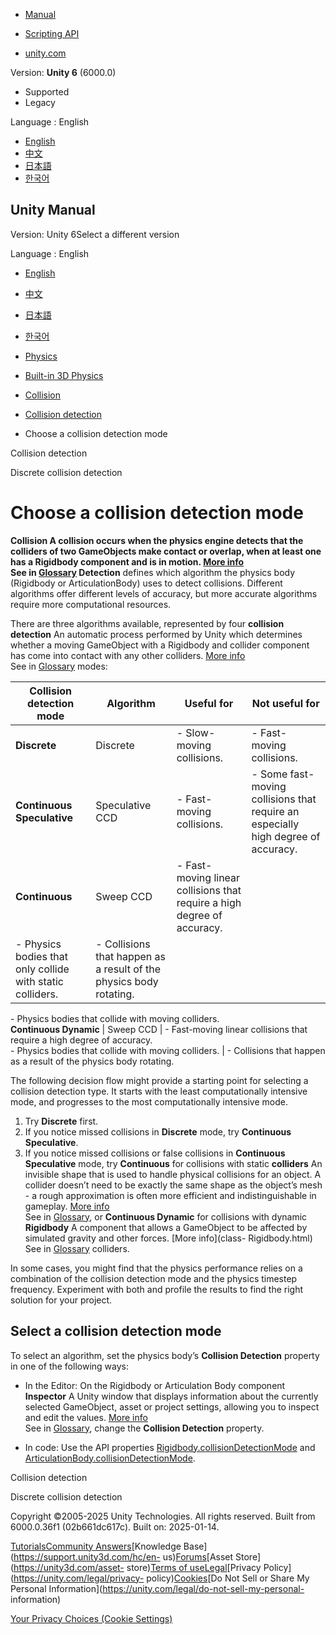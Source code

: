 [](https://docs.unity3d.com)

  * [Manual](../Manual/index.html)
  * [Scripting API](../ScriptReference/index.html)

  * [unity.com](https://unity.com/)

Version: **Unity 6** (6000.0)

  * Supported
  * Legacy

Language : English

  * [English](/Manual/choose-collision-detection-mode.html)
  * [中文](/cn/current/Manual/choose-collision-detection-mode.html)
  * [日本語](/ja/current/Manual/choose-collision-detection-mode.html)
  * [한국어](/kr/current/Manual/choose-collision-detection-mode.html)

[](https://docs.unity3d.com)

## Unity Manual

Version: Unity 6Select a different version

Language : English

  * [English](/Manual/choose-collision-detection-mode.html)
  * [中文](/cn/current/Manual/choose-collision-detection-mode.html)
  * [日本語](/ja/current/Manual/choose-collision-detection-mode.html)
  * [한국어](/kr/current/Manual/choose-collision-detection-mode.html)

  * [Physics](PhysicsSection.html)
  * [Built-in 3D Physics](PhysicsOverview.html)
  * [Collision](collision-section.html)
  * [Collision detection](collision-detection.html)
  * Choose a collision detection mode

[](collision-detection.html)

Collision detection

[](discrete-collision-detection.html)

Discrete collision detection

# Choose a collision detection mode

****Collision** A collision occurs when the physics engine detects that the
colliders of two GameObjects make contact or overlap, when at least one has a
Rigidbody component and is in motion. [More info](CollidersOverview.html)  
See in [Glossary](Glossary.html#Collision) Detection** defines which algorithm
the physics body (Rigidbody or ArticulationBody) uses to detect collisions.
Different algorithms offer different levels of accuracy, but more accurate
algorithms require more computational resources.

There are three algorithms available, represented by four **collision
detection** An automatic process performed by Unity which determines whether a
moving GameObject with a Rigidbody and collider component has come into
contact with any other colliders. [More info](CollidersOverview.html)  
See in [Glossary](Glossary.html#CollisionDetection) modes:

**Collision detection mode** | **Algorithm** | **Useful for** | **Not useful for**  
---|---|---|---  
**Discrete** | Discrete | \- Slow-moving collisions. | \- Fast-moving collisions.  
**Continuous Speculative** | Speculative CCD | \- Fast-moving collisions. | \- Some fast-moving collisions that require an especially high degree of accuracy.  
**Continuous** | Sweep CCD | \- Fast-moving linear collisions that require a high degree of accuracy.   
\- Physics bodies that only collide with static colliders. | \- Collisions that happen as a result of the physics body rotating.   
\- Physics bodies that collide with moving colliders.  
**Continuous Dynamic** | Sweep CCD | \- Fast-moving linear collisions that require a high degree of accuracy.   
\- Physics bodies that collide with moving colliders. | \- Collisions that happen as a result of the physics body rotating.  
  
The following decision flow might provide a starting point for selecting a
collision detection type. It starts with the least computationally intensive
mode, and progresses to the most computationally intensive mode.

  1. Try **Discrete** first.
  2. If you notice missed collisions in **Discrete** mode, try **Continuous Speculative**.
  3. If you notice missed collisions or false collisions in **Continuous Speculative** mode, try **Continuous** for collisions with static **colliders** An invisible shape that is used to handle physical collisions for an object. A collider doesn’t need to be exactly the same shape as the object’s mesh - a rough approximation is often more efficient and indistinguishable in gameplay. [More info](CollidersOverview.html)  
See in [Glossary](Glossary.html#Collider), or **Continuous Dynamic** for
collisions with dynamic **Rigidbody** A component that allows a GameObject to
be affected by simulated gravity and other forces. [More info](class-
Rigidbody.html)  
See in [Glossary](Glossary.html#Rigidbody) colliders.

In some cases, you might find that the physics performance relies on a
combination of the collision detection mode and the physics timestep
frequency. Experiment with both and profile the results to find the right
solution for your project.

## Select a collision detection mode

To select an algorithm, set the physics body’s **Collision Detection**
property in one of the following ways:

  * In the Editor: On the Rigidbody or Articulation Body component **Inspector** A Unity window that displays information about the currently selected GameObject, asset or project settings, allowing you to inspect and edit the values. [More info](UsingTheInspector.html)  
See in [Glossary](Glossary.html#Inspector), change the **Collision Detection**
property.

  * In code: Use the API properties [Rigidbody.collisionDetectionMode](../ScriptReference/Rigidbody-collisionDetectionMode.html) and [ArticulationBody.collisionDetectionMode](../ScriptReference/ArticulationBody-collisionDetectionMode.html).

[](collision-detection.html)

Collision detection

[](discrete-collision-detection.html)

Discrete collision detection

Copyright ©2005-2025 Unity Technologies. All rights reserved. Built from
6000.0.36f1 (02b661dc617c). Built on: 2025-01-14.

[Tutorials](https://learn.unity.com/)[Community
Answers](https://answers.unity3d.com)[Knowledge
Base](https://support.unity3d.com/hc/en-
us)[Forums](https://forum.unity3d.com)[Asset Store](https://unity3d.com/asset-
store)[Terms of
use](https://docs.unity3d.com/Manual/TermsOfUse.html)[Legal](https://unity.com/legal)[Privacy
Policy](https://unity.com/legal/privacy-
policy)[Cookies](https://unity.com/legal/cookie-policy)[Do Not Sell or Share
My Personal Information](https://unity.com/legal/do-not-sell-my-personal-
information)

[Your Privacy Choices (Cookie Settings)](javascript:void\(0\);)

